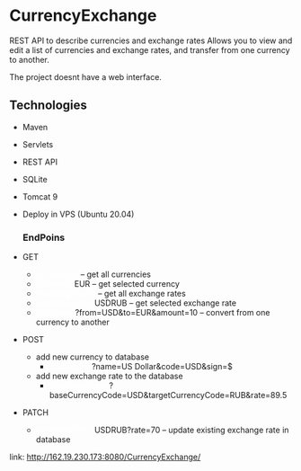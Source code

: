 # CurrencyExchange

REST API to describe currencies and exchange rates Allows you to view and edit a list of currencies and exchange rates,
and transfer from one currency to another.

The project doesnt have a web interface.

## Technologies

- Maven
- Servlets
- REST API
- SQLite
- Tomcat 9
- Deploy in VPS (Ubuntu 20.04)

  ### EndPoins
  
* GET
  * <span style="color:white">/currencies</span> – get all currencies
  * <span style="color:white">/currency/</span>EUR – get selected currency
  * <span style="color:white">/exchangeRates</span> – get all exchange rates 
  * <span style="color:white">/exchangeRate/</span>USDRUB – get selected exchange rate
  * <span style="color:white">/exchange</span>?from=USD&to=EUR&amount=10 – convert from one currency to another
  

* POST
  * add new currency to database
    * <span style="color:white">/currencies</span>?name=US Dollar&code=USD&sign=$
  * add new exchange rate to the database
    * <span style="color:white">/exchangeRates</span>?baseCurrencyCode=USD&targetCurrencyCode=RUB&rate=89.5

  
* PATCH
  * <span style="color:white">/exchangeRate/</span>USDRUB?rate=70 – update existing exchange rate in database
 
link: http://162.19.230.173:8080/CurrencyExchange/
